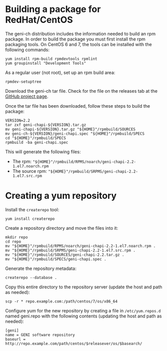 # Building a package for RedHat/CentOS

The geni-ch distribution includes the information needed to build an
rpm package. In order to build the package you must first install
the rpm packaging tools. On CentOS 6 and 7, the tools can be
installed with the following commands:

```
yum install rpm-build rpmdevtools rpmlint
yum groupinstall "Development Tools"
```

As a regular user (not root), set up an rpm build area:

```
rpmdev-setuptree
```

Download the geni-ch tar file. Check for the file on the releases tab at
the [GitHub project page](https://github.com/GENI-NSF/geni-ch).

Once the tar file has been downloaded,
follow these steps to build the package:

```
VERSION=2.2
tar zxf geni-chapi-${VERSION}.tar.gz
mv geni-chapi-${VERSION}.tar.gz "${HOME}"/rpmbuild/SOURCES
mv geni-ch-${VERSION}/geni-chapi.spec "${HOME}"/rpmbuild/SPECS
cd "${HOME}"/rpmbuild/SPECS
rpmbuild -ba geni-chapi.spec
```

This will generate the following files:
 * The rpm: `"${HOME}"/rpmbuild/RPMS/noarch/geni-chapi-2.2-1.el7.noarch.rpm`
 * The source rpm: `"${HOME}"/rpmbuild/SRPMS/geni-chapi-2.2-1.el7.src.rpm`

# Creating a yum repository

Install the `createrepo` tool:

```
yum install createrepo
```

Create a repository directory and move the files into it:

```
mkdir repo
cd repo
mv "${HOME}"/rpmbuild/RPMS/noarch/geni-chapi-2.2-1.el7.noarch.rpm .
mv "${HOME}"/rpmbuild/SRPMS/geni-chapi-2.2-1.el7.src.rpm .
mv "${HOME}"/rpmbuild/SOURCES/geni-chapi-2.2.tar.gz .
mv "${HOME}"/rpmbuild/SPECS/geni-chapi.spec .

```

Generate the repository metadata:

```
createrepo --database .
```

Copy this entire directory to the repository server
(update the host and path as needed):

```
scp -r * repo.example.com:/path/centos/7/os/x86_64
```

Configure yum for the new repository by creating a file
in `/etc/yum.repos.d` named geni.repo with the following
contents (updating the host and path as needed):

```
[geni]
name = GENI software repository
baseurl = http://repo.example.com/path/centos/$releasever/os/$basearch/
```
